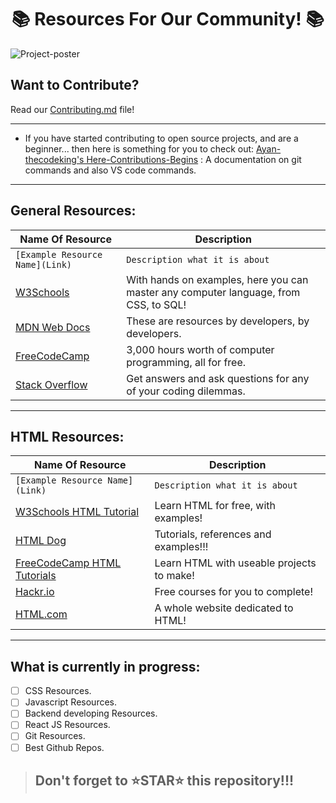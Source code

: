<h1  align="center">📚 Resources For Our Community! 📚</h1>

![Project-poster](/docs/Assets/Images/readme/poster-main.gif)

## Want to Contribute? 
Read our [Contributing.md](./CONTRIBUTING.md) file!

---

- If you have started contributing to open source projects, and are a beginner... then here is something for you to check out:
[Ayan-thecodeking's Here-Contributions-Begins](https://github.com/Ayan-thecodeking/Here-Contributions-Begins) : A documentation on git commands and also VS code commands.

---

## General Resources:

| Name Of Resource | Description |
| ---------------- | ----------- |
| `[Example Resource Name](Link)` | `Description what it is about` |
| [W3Schools](https://www.w3schools.com/) | With hands on examples, here you can master any computer language, from CSS, to SQL! |
| [MDN Web Docs](https://developer.mozilla.org/en-US/) | These are resources by developers, by developers. |
| [FreeCodeCamp](https://www.freecodecamp.org/news/) | 3,000 hours worth of computer programming, all for free. |
| [Stack Overflow](https://stackoverflow.com/) | Get answers and ask questions for any of your coding dilemmas. |

---

## HTML Resources:

| Name Of Resource | Description |
| ---------------- | ----------- |
| `[Example Resource Name](Link)` | `Description what it is about` |
| [W3Schools HTML Tutorial](https://www.w3schools.com/html/default.asp) | Learn HTML for free, with examples!|
| [HTML Dog](https://www.htmldog.com/) | Tutorials, references and examples!!!|
| [FreeCodeCamp HTML Tutorials](https://www.freecodecamp.org/news/tag/html/) | Learn HTML with useable projects to make!|
| [Hackr.io](https://hackr.io/tutorials/learn-html-5) | Free courses for you to complete! |
| [HTML.com](https://html.com/) | A whole website dedicated to HTML! |

---

## What is currently in progress:

- [ ] CSS Resources.
- [ ] Javascript Resources.
- [ ] Backend developing Resources.
- [ ] React JS Resources.
- [ ] Git Resources.
- [ ] Best Github Repos. 

> ## Don't forget to ⭐STAR⭐ this repository!!!
